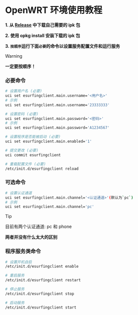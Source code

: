 # OpenWRT 环境使用教程

**1. 从 [Release](https://github.com/BadGhost520/ESurfingClient-CVersion/releases/latest) 中下载自己需要的 ipk 包**

**2. 使用 opkg install 安装下载的 ipk 包**

**3. `按顺序`运行下面`必要`的命令以设置服务配置文件和运行服务**

> [!WARNING]
> **一定要按顺序！**

### 必要命令

```bash
# 设置用户名 (必要)
uci set esurfingclient.main.username='<用户名>'
# 示例
uci set esurfingclient.main.username='23333333'
```
```bash
# 设置密码 (必要)
uci set esurfingclient.main.password='<密码>'
# 示例
uci set esurfingclient.main.password='A1234567'
```
```bash
# 设置程序是否能被启动 (必要)
uci set esurfingclient.main.enabled='1'
```
```bash
# 提交更改 (必要)
uci commit esurfingclient
```
```bash
# 重载配置文件 (必要)
/etc/init.d/esurfingclient reload
```

### 可选命令

```bash
# 设置认证通道
uci set esurfingclient.main.channel='<认证通道>'(默认为`pc`)
# 示例
uci set esurfingclient.main.channel='pc'
```

> [!TIP]
> 目前有两个认证通道: pc 和 phone
> 
> **两者并没有什么太大的区别**

### 程序服务类命令

```bash
# 设置开机自启
/etc/init.d/esurfingclient enable
```
```bash
# 重启服务
/etc/init.d/esurfingclient restart
```
```bash
# 停止服务
/etc/init.d/esurfingclient stop
```
```bash
# 启动服务
/etc/init.d/esurfingclient start
```

